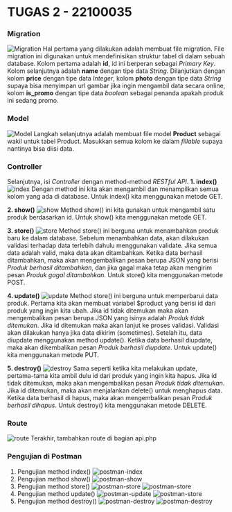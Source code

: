 # TUGAS 2 - 22100035

### Migration
![Migration](./images/migration-code.png)
Hal pertama yang dilakukan adalah membuat file migration. File migration ini digunakan untuk mendefinisikan struktur tabel di dalam sebuah database.
Kolom pertama adalah **id**, id ini berperan sebagai *Primary Key*. Kolom selanjutnya adalah **name** dengan tipe data *String*. Dilanjutkan dengan kolom **price** dengan tipe data *Integer*, kolom **photo** dengan tipe data *String* supaya bisa menyimpan url gambar jika ingin mengambil data secara online, kolom **is_promo** dengan tipe data *boolean* sebagai penanda apakah produk ini sedang promo.

### Model
![Model](./images/model-code.png)
Langkah selanjutnya adalah membuat file model **Product** sebagai wakil untuk tabel Product. Masukkan semua kolom ke dalam *fillable* supaya nantinya bisa diisi data.

### Controller
Selanjutnya, isi *Controller* dengan method-method *RESTful API*.
**1. index()**
![index](./images/controller-index.png)
Dengan method ini kita akan mengambil dan menampilkan semua kolom yang ada di database. Untuk index() kita menggunakan metode GET.

**2. show()**
![show](./images/controller-show.png)
Method show() ini kita gunakan untuk mengambil satu produk berdasarkan id. Untuk show() kita menggunakan metode GET.

**3. store()**
![store](./images/controller-store.png)
Method store() ini berguna untuk menambahkan produk baru ke dalam database. Sebelum menambahkan data, akan dilakukan validasi terhadap data terlebih dahulu menggunakan validate. Jika semua data adalah valid, maka data akan ditambahkan. Ketika data berhasil ditambahkan, maka akan mengembalikan pesan berupa JSON yang berisi *Produk berhasil ditambahkan*, dan jika gagal maka tetap akan mengirim pesan *Produk gagal ditambahkan*. Untuk store() kita menggunakan metode POST.

**4. update()**
![update](./images/controller-update.png)
Method store() ini berguna untuk memperbarui data produk. Pertama kita akan membuat variabel $product yang berisi id dari produk yang ingin kita ubah. Jika id tidak ditemukan maka akan mengembalikan pesan berupa JSON yang isinya adalah *Produk tidak ditemukan*. Jika id ditemukan maka akan lanjut ke proses validasi. Validasi akan dilakukan hanya jika data dikirim (sometimes). Setelah itu, data diupdate menggunakan method update(). Ketika data berhasil diupdate, maka akan dikembalikan pesan *Produk berhasil diupdate*. Untuk update() kita menggunakan metode PUT.

**5. destroy()**
![destroy](./images/controller-destroy.png)
Sama seperti ketika kita melakukan update, pertama-tama kita ambil dulu id dari produk yang ingin kita hapus. Jika id tidak ditemukan, maka akan mengembalikan pesan *Produk tidak ditemukan*. Jika id ditemukan, maka akan menjalankan delete() untuk menghapus data. Ketika data berhasil di hapus, maka akan mengembalikan pesan *Produk berhasil dihapus*. Untuk destroy() kita menggunakan metode DELETE.

### Route
![route](./images/route.png)
Terakhir, tambahkan route di bagian api.php

### Pengujian di Postman
1. Pengujian method index()
![postman-index](./images/postman-index.png)
1. Pengujian method show()
![postman-show](./images/postman-show.png)
1. Pengujian method store()
![postman-store](./images/postman-store.png)
![postman-store](./images/postman-store-2.png)
1. Pengujian method update()
![postman-update](./images/postman-update.png)
![postman-store](./images/postman-update-2.png)
1. Pengujian method destroy()
![postman-destroy](./images/postman-delete.png)
![postman-destroy](./images/postman-delete-2.png)
